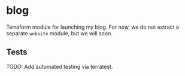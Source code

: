 # blog

Terraform module for launching my blog. For now, we do not extract a separate
`website` module, but we will soon.

## Tests

TODO: Add automated testing via terratest.
